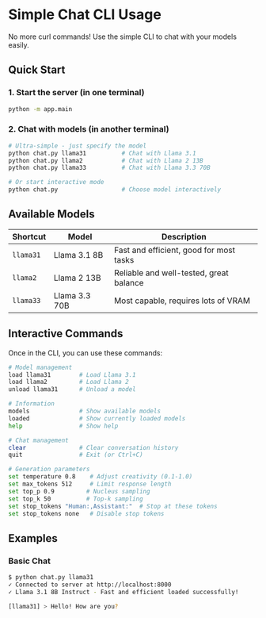 # Simple Chat CLI Usage

No more curl commands! Use the simple CLI to chat with your models easily.

## Quick Start

### 1. Start the server (in one terminal)
```bash
python -m app.main
```

### 2. Chat with models (in another terminal)
```bash
# Ultra-simple - just specify the model
python chat.py llama31          # Chat with Llama 3.1
python chat.py llama2           # Chat with Llama 2 13B
python chat.py llama33          # Chat with Llama 3.3 70B

# Or start interactive mode
python chat.py                  # Choose model interactively
```

## Available Models

| Shortcut | Model | Description |
|----------|-------|-------------|
| `llama31` | Llama 3.1 8B | Fast and efficient, good for most tasks |
| `llama2` | Llama 2 13B | Reliable and well-tested, great balance |
| `llama33` | Llama 3.3 70B | Most capable, requires lots of VRAM |

## Interactive Commands

Once in the CLI, you can use these commands:

```bash
# Model management
load llama31        # Load Llama 3.1
load llama2         # Load Llama 2
unload llama31      # Unload a model

# Information
models              # Show available models
loaded              # Show currently loaded models
help                # Show help

# Chat management
clear               # Clear conversation history
quit                # Exit (or Ctrl+C)

# Generation parameters
set temperature 0.8    # Adjust creativity (0.1-1.0)
set max_tokens 512     # Limit response length
set top_p 0.9         # Nucleus sampling
set top_k 50          # Top-k sampling
set stop_tokens "Human:,Assistant:"  # Stop at these tokens
set stop_tokens none   # Disable stop tokens
```

## Examples

### Basic Chat
```bash
$ python chat.py llama31
✓ Connected to server at http://localhost:8000
✓ Llama 3.1 8B Instruct - Fast and efficient loaded successfully!

[llama31] > Hello! How are you? 